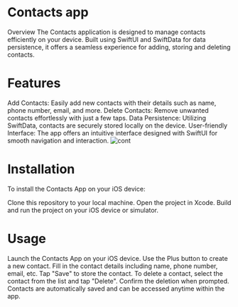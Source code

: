 # Contacts app
Overview
The Contacts application is designed to manage contacts efficiently on your device. Built using SwiftUI and SwiftData for data persistence, it offers a seamless experience for adding, storing and deleting contacts.
# Features
Add Contacts: Easily add new contacts with their details such as name, phone number, email, and more.
Delete Contacts: Remove unwanted contacts effortlessly with just a few taps.
Data Persistence: Utilizing SwiftData, contacts are securely stored locally on the device.
User-friendly Interface: The app offers an intuitive interface designed with SwiftUI for smooth navigation and interaction.
![cont](https://github.com/rossellambrosio/Contactsapp/assets/148210734/17dde967-3ebb-49a2-a635-900428e277db)

# Installation
To install the Contacts App on your iOS device:

Clone this repository to your local machine.
Open the project in Xcode.
Build and run the project on your iOS device or simulator.

# Usage
Launch the Contacts App on your iOS device.
Use the Plus button to create a new contact.
Fill in the contact details including name, phone number, email, etc.
Tap "Save" to store the contact.
To delete a contact, select the contact from the list and tap "Delete".
Confirm the deletion when prompted.
Contacts are automatically saved and can be accessed anytime within the app.

